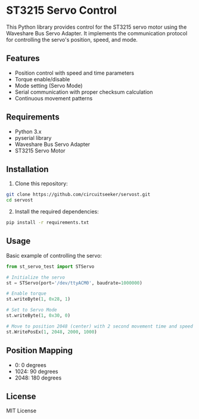 # ST3215 Servo Control

This Python library provides control for the ST3215 servo motor using the Waveshare Bus Servo Adapter. It implements the communication protocol for controlling the servo's position, speed, and mode.

## Features

- Position control with speed and time parameters
- Torque enable/disable
- Mode setting (Servo Mode)
- Serial communication with proper checksum calculation
- Continuous movement patterns

## Requirements

- Python 3.x
- pyserial library
- Waveshare Bus Servo Adapter
- ST3215 Servo Motor

## Installation

1. Clone this repository:
```bash
git clone https://github.com/circuitseeker/servost.git
cd servost
```

2. Install the required dependencies:
```bash
pip install -r requirements.txt
```

## Usage

Basic example of controlling the servo:

```python
from st_servo_test import STServo

# Initialize the servo
st = STServo(port='/dev/ttyACM0', baudrate=1000000)

# Enable torque
st.writeByte(1, 0x28, 1)

# Set to Servo Mode
st.writeByte(1, 0x30, 0)

# Move to position 2048 (center) with 2 second movement time and speed 1000
st.WritePosEx(1, 2048, 2000, 1000)
```

## Position Mapping

- 0: 0 degrees
- 1024: 90 degrees
- 2048: 180 degrees

## License

MIT License 